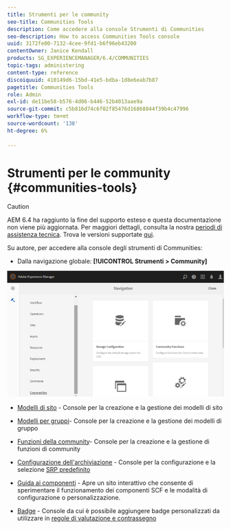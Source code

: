 ```yaml
---
title: Strumenti per le community
seo-title: Communities Tools
description: Come accedere alla console Strumenti di Communities
seo-description: How to access Communities Tools console
uuid: 3172fe00-7132-4cee-9fd1-b6f96eb43200
contentOwner: Janice Kendall
products: SG_EXPERIENCEMANAGER/6.4/COMMUNITIES
topic-tags: administering
content-type: reference
discoiquuid: 410149d6-15bd-41e5-bdba-1d8e6eab7b87
pagetitle: Communities Tools
role: Admin
exl-id: de11be58-b576-4d06-b446-52b4013aae9a
source-git-commit: c5b816d74c6f02f85476d16868844f39b4c47996
workflow-type: tm+mt
source-wordcount: '138'
ht-degree: 6%

---
```


# Strumenti per le community {#communities-tools}

>[!CAUTION]
>
>AEM 6.4 ha raggiunto la fine del supporto esteso e questa documentazione non viene più aggiornata. Per maggiori dettagli, consulta la nostra [periodi di assistenza tecnica](https://helpx.adobe.com/it/support/programs/eol-matrix.html). Trova le versioni supportate [qui](https://experienceleague.adobe.com/docs/).

Su autore, per accedere alla console degli strumenti di Communities:

* Dalla navigazione globale: **[!UICONTROL Strumenti > Community]**

![chlimage_1-129](assets/chlimage_1-129.png)

* [Modelli di sito](sites.md) - Console per la creazione e la gestione dei modelli di sito
* [Modelli per gruppi](tools-groups.md)- Console per la creazione e la gestione dei modelli di gruppo
* [Funzioni della community](functions.md)- Console per la creazione e la gestione di funzioni di community
* [Configurazione dell&#39;archiviazione](srp-config.md) - Console per la configurazione e la selezione [SRP predefinito](working-with-srp.md)

* [Guida ai componenti](components-guide.md) - Apre un sito interattivo che consente di sperimentare il funzionamento dei componenti SCF e le modalità di configurazione o personalizzazione.
* [Badge](badges.md) - Console da cui è possibile aggiungere badge personalizzati da utilizzare in [regole di valutazione e contrassegno](implementing-scoring.md)
